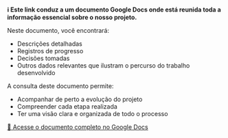  **ℹ️ Este link conduz a um documento Google Docs onde está reunida toda a informação essencial sobre o nosso projeto.**

 Neste documento, você encontrará:
 - Descrições detalhadas
 - Registros de progresso
 - Decisões tomadas
 - Outros dados relevantes que ilustram o percurso do trabalho desenvolvido

 A consulta deste documento permite:
 - Acompanhar de perto a evolução do projeto
 - Compreender cada etapa realizada
 - Ter uma visão clara e organizada de todo o processo

 [📄 Acesse o documento completo no Google Docs](https://docs.google.com/document/d/1EG7OtlMjdvNs43Q2vH6V4-s4NddUcvcaw1VI1k_O9N0/edit?usp=sharing)
